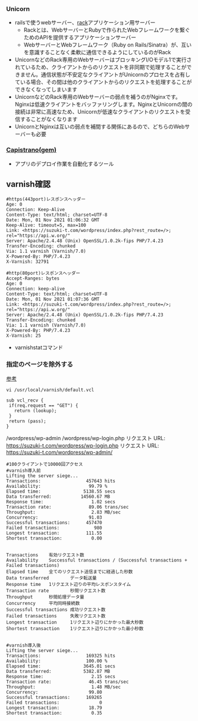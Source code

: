 ### Unicorn
- railsで使うwebサーバー、[rack](https://rubygems.org/gems/rack)アプリケーション用サーバー
  - Rackとは、WebサーバーとRubyで作られたWebフレームワークを繋ぐためのAPIを提供するアプリケーションサーバー
  - WebサーバーとWebフレームワーク（Ruby on Rails/Sinatra）が、互いを意識することなく柔軟に通信できるようにしているのがRack
- UnicornなどのRack専用のWebサーバーはブロッキングI/Oモデル1で実行されているため、クライアントからのリクエストを非同期で処理することができません。通信状態が不安定なクライアントがUnicornのプロセスを占有している場合、その間は他のクライアントからのリクエストを処理することができなくなってしまいます
- UnicornなどのRack専用のWebサーバーの弱点を補うのがNginxです。Nginxは低速クライアントをバッファリングします。NginxとUnicornの間の接続は非常に高速なため、Unicornが低速なクライアントのリクエストを受信することがなくなります
- UnicornとNginxは互いの弱点を補間する関係にあるので、どちらのWebサーバーも必要

### [Capistrano(gem)](https://capistranorb.com/documentation)
- アプリのデプロイ作業を自動化するツール


## varnish確認
```
#https(443port)レスポンスヘッダー
Age: 0
Connection: Keep-Alive
Content-Type: text/html; charset=UTF-8
Date: Mon, 01 Nov 2021 01:06:32 GMT
Keep-Alive: timeout=5, max=100
Link: <https://suzuki-t.com/wordpress/index.php?rest_route=/>; rel="https://api.w.org/"
Server: Apache/2.4.48 (Unix) OpenSSL/1.0.2k-fips PHP/7.4.23
Transfer-Encoding: chunked
Via: 1.1 varnish (Varnish/7.0)
X-Powered-By: PHP/7.4.23
X-Varnish: 32791

#http(80port)レスポンスヘッダー
Accept-Ranges: bytes
Age: 0
Connection: keep-alive
Content-Type: text/html; charset=UTF-8
Date: Mon, 01 Nov 2021 01:07:36 GMT
Link: <https://suzuki-t.com/wordpress/index.php?rest_route=/>; rel="https://api.w.org/"
Server: Apache/2.4.48 (Unix) OpenSSL/1.0.2k-fips PHP/7.4.23
Transfer-Encoding: chunked
Via: 1.1 varnish (Varnish/7.0)
X-Powered-By: PHP/7.4.23
X-Varnish: 25
```
- varnishstatコマンド

### 指定のページを除外する
[参考](https://cloudpack.media/1183)

```
vi /usr/local/varnish/default.vcl

sub vcl_recv {
 if(req.request == "GET") {
   return (lookup);
 }
 return (pass);
}
```

/wordpress/wp-admin
/wordpress/wp-login.php
リクエスト URL: https://suzuki-t.com/wordpress/wp-login.php
リクエスト URL: https://suzuki-t.com/wordpress/wp-admin/




```
#100クライアントで10000回アクセス
#varnish導入前
Lifting the server siege...
Transactions:                 457643 hits
Availability:                  99.79 %
Elapsed time:                5138.55 secs
Data transferred:           14560.67 MB
Response time:                  1.02 secs
Transaction rate:              89.06 trans/sec
Throughput:                     2.83 MB/sec
Concurrency:                   91.03
Successful transactions:      457470
Failed transactions:             980
Longest transaction:          111.55
Shortest transaction:           0.00


Transactions    有効リクエスト数
Availability    Successful transactions / (Successful transactions + Failed transactions)
Elapsed time    全てのリクエスト送信までに経過した秒数
Data transferred        データ転送量
Response time   1リクエスト辺りの平均レスポンスタイム
Transaction rate        秒間リクエスト数
Throughput      秒間処理データ量
Concurrency     平均同時接続数
Successful transactions 成功リクエスト数
Failed transactions     失敗リクエスト数
Longest transaction     1リクエスト辺りにかかった最大秒数
Shortest transaction    1リクエスト辺りにかかった最小秒数


#varnish導入後
Lifting the server siege...
Transactions:                 169325 hits
Availability:                 100.00 %
Elapsed time:                3645.01 secs
Data transferred:            5382.87 MB
Response time:                  2.15 secs
Transaction rate:              46.45 trans/sec
Throughput:                     1.48 MB/sec
Concurrency:                   99.80
Successful transactions:      169265
Failed transactions:               0
Longest transaction:           18.79
Shortest transaction:           0.35

```
